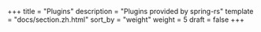+++
title = "Plugins"
description = "Plugins provided by spring-rs"
template = "docs/section.zh.html"
sort_by = "weight"
weight = 5
draft = false
+++
